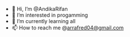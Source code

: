 - 👋 Hi, I’m @AndikaRifan
- 👀 I’m interested in progamming
- 🌱 I’m currently learning all
- 📫 How to reach me @arrafred04@gmail.com


